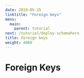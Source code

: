 ```yaml
---
date: 2019-05-25
linktitle: "Foreign keys"
menu:
  main:
    parent: tutorial
next: /tutorial/deploy-schemahero
title: Foreign keys
weight: 4060
---
```


# Foreign Keys
